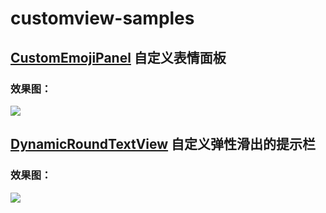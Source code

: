 # customview-samples
## [CustomEmojiPanel](https://github.com/hyhdy/customview-samples/blob/master/app/src/main/java/com/sky/hyh/customviewsamples/customview/CustomEmojiPanel.java) 自定义表情面板
### 效果图：
![](https://github.com/hyhdy/customview-samples/blob/master/img-folder/CustomEmojiPanel.gif)
## [DynamicRoundTextView](https://github.com/hyhdy/customview-samples/blob/master/app/src/main/java/com/sky/hyh/customviewsamples/customview/DynamicRoundTextView.java) 自定义弹性滑出的提示栏
### 效果图：
![](https://github.com/hyhdy/customview-samples/blob/master/img-folder/DynamicRoundTextView.gif)
